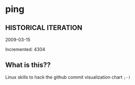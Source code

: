 # ping

## HISTORICAL ITERATION
2009-03-15

Incremented: 4304

## What is this?? 
Linux skills to hack the github commit visualization chart `;-)`
